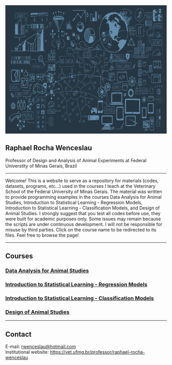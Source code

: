 <img src="imagem_datascience2.png" width="1200" height="400" />

## Raphael Rocha Wenceslau  
Professor of Design and Analysis of Animal Experiments at Federal Universtity of Minas Gerais, Brazil

---
Welcome!
This is a website to serve as a repository for materials (codes, datasets, programs, etc...) used in the courses I teach at the Veterinary School of the Federal University of Minas Gerais. The material was written to provide programming examples in the courses Data Analysis for Animal Studies, Introduction to Statistical Learning - Regression Models, Introduction to Statistical Learning - Classification Models, and Design of Animal Studies.
I strongly suggest that you test all codes before use, they were built for academic purposes only. Some issues may remain because the scripts are under continuous development. I will not be responsible for misuse by third parties.
Click on the course name to be redirected to its files.
Feel free to browse the page! 

---
## Courses
### [Data Analysis for Animal Studies](https://github.com/raphaelrochaw/dataanalysis)
### [Introduction to Statistical Learning - Regression Models](https://github.com/raphaelrochaw/regression)
### [Introduction to Statistical Learning - Classification Models](https://github.com/raphaelrochaw/classification)
### [Design of Animal Studies](https://github.com/raphaelrochaw/design)

---
## Contact
E-mail: <rwenceslau@hotmail.com>  
Institutional website: <https://vet.ufmg.br/professor/raphael-rocha-wenceslau>  
